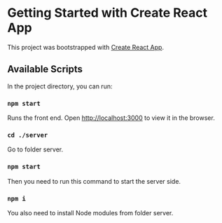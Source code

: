 # Getting Started with Create React App

This project was bootstrapped with [Create React App](https://github.com/facebook/create-react-app).

## Available Scripts

In the project directory, you can run:

### `npm start`

Runs the front end.
Open [http://localhost:3000](http://localhost:3000) to view it in the browser.

### `cd ./server`
Go to folder server.

### `npm start`

Then you need to run this command to start the server side.

### `npm i`
You also need to install Node modules from folder server.

